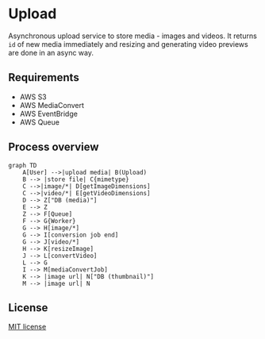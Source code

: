 # Upload

Asynchronous upload service to store media - images and videos. It returns `id` of new media immediately and resizing and generating video previews are done in an async way.

## Requirements

* AWS S3
* AWS MediaConvert
* AWS EventBridge
* AWS Queue

## Process overview

```mermaid
graph TD
    A[User] -->|upload media| B(Upload)
    B --> |store file| C{mimetype}
    C -->|image/*| D[getImageDimensions]
    C -->|video/*| E[getVideoDimensions]
    D --> Z["DB (media)"]
    E --> Z
    Z --> F[Queue]
    F --> G{Worker}
    G --> H[image/*]
    G --> I[conversion job end]
    G --> J[video/*]
    H --> K[resizeImage]
    J --> L[convertVideo]
    L --> G
    I --> M[mediaConvertJob]
    K --> |image url| N["DB (thumbnail)"]
    M --> |image url| N
```

## License

[MIT license](../LICENSE)
